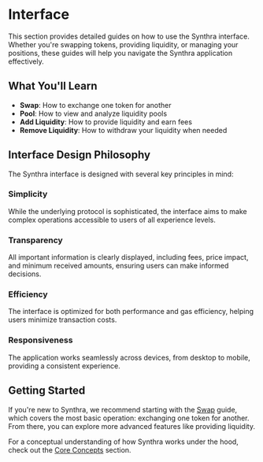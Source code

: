 # Interface

This section provides detailed guides on how to use the Synthra interface. Whether you're swapping tokens, providing liquidity, or managing your positions, these guides will help you navigate the Synthra application effectively.

## What You'll Learn

* **Swap**: How to exchange one token for another
* **Pool**: How to view and analyze liquidity pools
* **Add Liquidity**: How to provide liquidity and earn fees
* **Remove Liquidity**: How to withdraw your liquidity when needed

## Interface Design Philosophy

The Synthra interface is designed with several key principles in mind:

### Simplicity

While the underlying protocol is sophisticated, the interface aims to make complex operations accessible to users of all experience levels.

### Transparency

All important information is clearly displayed, including fees, price impact, and minimum received amounts, ensuring users can make informed decisions.

### Efficiency

The interface is optimized for both performance and gas efficiency, helping users minimize transaction costs.

### Responsiveness

The application works seamlessly across devices, from desktop to mobile, providing a consistent experience.

## Getting Started

If you're new to Synthra, we recommend starting with the [Swap](swap.md) guide, which covers the most basic operation: exchanging one token for another. From there, you can explore more advanced features like providing liquidity.

For a conceptual understanding of how Synthra works under the hood, check out the [Core Concepts](../../core-concepts/core-concepts/) section.
